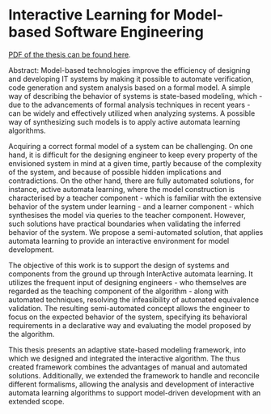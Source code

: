 Interactive Learning for Model-based Software Engineering
=====================
[PDF of the thesis can be found here](pdf/thesis.pdf).


Abstract:
Model-based technologies improve the efficiency of designing and developing IT systems by making it possible to automate verification, code generation and system analysis based on a formal model. A simple way of describing the behavior of systems is state-based modeling, which - due to the advancements of formal analysis techniques in recent years - can be widely and effectively utilized when analyzing systems. A possible way of synthesizing such models is to apply active automata learning algorithms.

Acquiring a correct formal model of a system can be challenging. On one hand, it is difficult for the designing engineer to keep every property of the envisioned system in mind at a given time, partly because of the complexity of the system, and because of possible hidden implications and contradictions. On the other hand, there are fully automated solutions, for instance, active automata learning, where the model construction is characterised by a teacher component - which is familiar with the extensive behavior of the system under learning - and a learner component - which synthesises the model via queries to the teacher component. However, such solutions have practical boundaries when validating the inferred behavior of the system. We propose a semi-automated solution, that applies automata learning to provide an interactive environment for model development.

The objective of this work is to support the design of systems and components from the ground up through InterActive automata learning. It utilizes the frequent input of designing engineers - who themselves are regarded as the teaching component of the algorithm - along with automated techniques, resolving the infeasibility of automated equivalence validation. The resulting semi-automated concept allows the engineer to focus on the expected behavior of the system, specifying its behavioral requirements in a declarative way and evaluating the model proposed by the algorithm.

This thesis presents an adaptive state-based modeling framework, into which we designed and integrated the interactive algorithm. The thus created framework combines the advantages of manual and automated solutions. Additionally, we extended the framework to handle and reconcile different formalisms, allowing the analysis and development of interactive automata learning algorithms to support model-driven development with an extended scope. 
